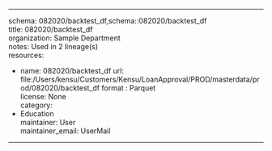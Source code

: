 


---  
schema: 082020/backtest_df,schema::082020/backtest_df  
title: 082020/backtest_df  
organization: Sample Department  
notes: Used in 2 lineage(s)  
resources:  
  - name: 082020/backtest_df 
    url: file:/Users/kensu/Customers/Kensu/LoanApproval/PROD/masterdata/prod/082020/backtest_df 
    format : Parquet  
license: None  
category:
  - Education  
maintainer: User  
maintainer_email: UserMail  
---